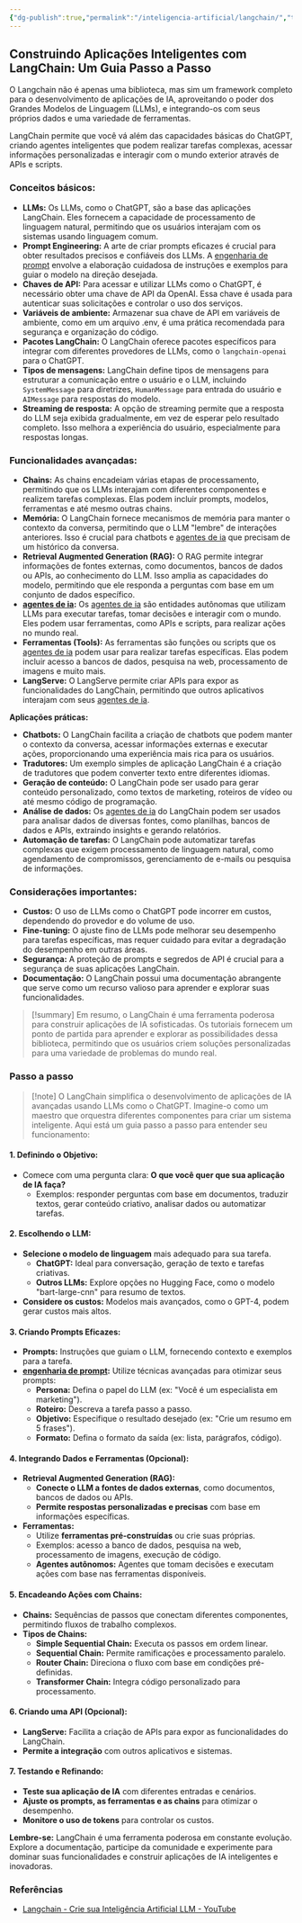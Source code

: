 ```yaml
---
{"dg-publish":true,"permalink":"/inteligencia-artificial/langchain/","title":"Langchain","metatags":{"description":"Langchain é um framework completo para o desenvolvimento de aplicações de IA, aproveitando o poder dos Grandes Modelos de Linguagem"},"tags":["Inteligencia-artificial/Langchain"],"updated":"2025-01-18T18:53:50.417-03:00"}
---
```


## Construindo Aplicações Inteligentes com LangChain: Um Guia Passo a Passo

O Langchain não é apenas uma biblioteca, mas sim um framework completo para o desenvolvimento de aplicações de IA, aproveitando o poder dos Grandes Modelos de Linguagem (LLMs), e integrando-os com seus próprios dados e uma variedade de ferramentas.

LangChain permite que você vá além das capacidades básicas do ChatGPT, criando agentes inteligentes que podem realizar tarefas complexas, acessar informações personalizadas e interagir com o mundo exterior através de APIs e scripts.

### **Conceitos básicos:**

- **LLMs:** Os LLMs, como o ChatGPT, são a base das aplicações LangChain. Eles fornecem a capacidade de processamento de linguagem natural, permitindo que os usuários interajam com os sistemas usando linguagem comum.
- **Prompt Engineering:** A arte de criar prompts eficazes é crucial para obter resultados precisos e confiáveis dos LLMs. A [engenharia de prompt](engenharia%20de%20prompt.md) envolve a elaboração cuidadosa de instruções e exemplos para guiar o modelo na direção desejada.
- **Chaves de API:** Para acessar e utilizar LLMs como o ChatGPT, é necessário obter uma chave de API da OpenAI. Essa chave é usada para autenticar suas solicitações e controlar o uso dos serviços.
- **Variáveis de ambiente:** Armazenar sua chave de API em variáveis de ambiente, como em um arquivo .env, é uma prática recomendada para segurança e organização do código.
- **Pacotes LangChain:** O LangChain oferece pacotes específicos para integrar com diferentes provedores de LLMs, como o `langchain-openai` para o ChatGPT.
- **Tipos de mensagens:** LangChain define tipos de mensagens para estruturar a comunicação entre o usuário e o LLM, incluindo `SystemMessage` para diretrizes, `HumanMessage` para entrada do usuário e `AIMessage` para respostas do modelo.
- **Streaming de resposta:** A opção de streaming permite que a resposta do LLM seja exibida gradualmente, em vez de esperar pelo resultado completo. Isso melhora a experiência do usuário, especialmente para respostas longas.

### **Funcionalidades avançadas:**

- **Chains:** As chains encadeiam várias etapas de processamento, permitindo que os LLMs interajam com diferentes componentes e realizem tarefas complexas. Elas podem incluir prompts, modelos, ferramentas e até mesmo outras chains.
- **Memória:** O LangChain fornece mecanismos de memória para manter o contexto da conversa, permitindo que o LLM "lembre" de interações anteriores. Isso é crucial para chatbots e [agentes de ia](agentes%20de%20ia.md) que precisam de um histórico da conversa.
- **Retrieval Augmented Generation (RAG):** O RAG permite integrar informações de fontes externas, como documentos, bancos de dados ou APIs, ao conhecimento do LLM. Isso amplia as capacidades do modelo, permitindo que ele responda a perguntas com base em um conjunto de dados específico.
- **[agentes de ia](agentes%20de%20ia.md):** Os [agentes de ia](agentes%20de%20ia.md) são entidades autônomas que utilizam LLMs para executar tarefas, tomar decisões e interagir com o mundo. Eles podem usar ferramentas, como APIs e scripts, para realizar ações no mundo real.
- **Ferramentas (Tools):** As ferramentas são funções ou scripts que os [agentes de ia](agentes%20de%20ia.md) podem usar para realizar tarefas específicas. Elas podem incluir acesso a bancos de dados, pesquisa na web, processamento de imagens e muito mais.
- **LangServe:** O LangServe permite criar APIs para expor as funcionalidades do LangChain, permitindo que outros aplicativos interajam com seus [agentes de ia](agentes%20de%20ia.md).

**Aplicações práticas:**

- **Chatbots:** O LangChain facilita a criação de chatbots que podem manter o contexto da conversa, acessar informações externas e executar ações, proporcionando uma experiência mais rica para os usuários.
- **Tradutores:** Um exemplo simples de aplicação LangChain é a criação de tradutores que podem converter texto entre diferentes idiomas.
- **Geração de conteúdo:** O LangChain pode ser usado para gerar conteúdo personalizado, como textos de marketing, roteiros de vídeo ou até mesmo código de programação.
- **Análise de dados:** Os [agentes de ia](agentes%20de%20ia.md) do LangChain podem ser usados para analisar dados de diversas fontes, como planilhas, bancos de dados e APIs, extraindo insights e gerando relatórios.
- **Automação de tarefas:** O LangChain pode automatizar tarefas complexas que exigem processamento de linguagem natural, como agendamento de compromissos, gerenciamento de e-mails ou pesquisa de informações.

### **Considerações importantes:**

- **Custos:** O uso de LLMs como o ChatGPT pode incorrer em custos, dependendo do provedor e do volume de uso.
- **Fine-tuning:** O ajuste fino de LLMs pode melhorar seu desempenho para tarefas específicas, mas requer cuidado para evitar a degradação do desempenho em outras áreas.
- **Segurança:** A proteção de prompts e segredos de API é crucial para a segurança de suas aplicações LangChain.
- **Documentação:** O LangChain possui uma documentação abrangente que serve como um recurso valioso para aprender e explorar suas funcionalidades.

>[!summary] Em resumo, o LangChain é uma ferramenta poderosa para construir aplicações de IA sofisticadas. Os tutoriais fornecem um ponto de partida para aprender e explorar as possibilidades dessa biblioteca, permitindo que os usuários criem soluções personalizadas para uma variedade de problemas do mundo real.

### Passo a passo

>[!note] O LangChain simplifica o desenvolvimento de aplicações de IA avançadas usando LLMs como o ChatGPT. Imagine-o como um maestro que orquestra diferentes componentes para criar um sistema inteligente. Aqui está um guia passo a passo para entender seu funcionamento:

#### **1. Definindo o Objetivo:**

- Comece com uma pergunta clara: **O que você quer que sua aplicação de IA faça?**
    - Exemplos: responder perguntas com base em documentos, traduzir textos, gerar conteúdo criativo, analisar dados ou automatizar tarefas.

#### **2. Escolhendo o LLM:**

- **Selecione o modelo de linguagem** mais adequado para sua tarefa.
    - **ChatGPT:** Ideal para conversação, geração de texto e tarefas criativas.
    - **Outros LLMs:** Explore opções no Hugging Face, como o modelo "bart-large-cnn" para resumo de textos.
- **Considere os custos:** Modelos mais avançados, como o GPT-4, podem gerar custos mais altos.

#### **3. Criando Prompts Eficazes:**

- **Prompts:** Instruções que guiam o LLM, fornecendo contexto e exemplos para a tarefa.
- **[engenharia de prompt](engenharia%20de%20prompt.md):** Utilize técnicas avançadas para otimizar seus prompts:
    - **Persona:** Defina o papel do LLM (ex: "Você é um especialista em marketing").
    - **Roteiro:** Descreva a tarefa passo a passo.
    - **Objetivo:** Especifique o resultado desejado (ex: "Crie um resumo em 5 frases").
    - **Formato:** Defina o formato da saída (ex: lista, parágrafos, código).

#### **4. Integrando Dados e Ferramentas (Opcional):**

- **Retrieval Augmented Generation (RAG):**
    - **Conecte o LLM a fontes de dados externas**, como documentos, bancos de dados ou APIs.
    - **Permite respostas personalizadas e precisas** com base em informações específicas.
- **Ferramentas:**
    - Utilize **ferramentas pré-construídas** ou crie suas próprias.
    - Exemplos: acesso a banco de dados, pesquisa na web, processamento de imagens, execução de código.
    - **Agentes autônomos:** Agentes que tomam decisões e executam ações com base nas ferramentas disponíveis.

#### **5. Encadeando Ações com Chains:**

- **Chains:** Sequências de passos que conectam diferentes componentes, permitindo fluxos de trabalho complexos.
- **Tipos de Chains:**
    - **Simple Sequential Chain:** Executa os passos em ordem linear.
    - **Sequential Chain:** Permite ramificações e processamento paralelo.
    - **Router Chain:** Direciona o fluxo com base em condições pré-definidas.
    - **Transformer Chain:** Integra código personalizado para processamento.

#### **6. Criando uma API (Opcional):**

- **LangServe:** Facilita a criação de APIs para expor as funcionalidades do LangChain.
- **Permite a integração** com outros aplicativos e sistemas.

#### **7. Testando e Refinando:**

- **Teste sua aplicação de IA** com diferentes entradas e cenários.
- **Ajuste os prompts, as ferramentas e as chains** para otimizar o desempenho.
- **Monitore o uso de tokens** para controlar os custos.

**Lembre-se:** LangChain é uma ferramenta poderosa em constante evolução. Explore a documentação, participe da comunidade e experimente para dominar suas funcionalidades e construir aplicações de IA inteligentes e inovadoras.

### Referências

- [Langchain - Crie sua Inteligência Artificial LLM - YouTube](https://www.youtube.com/watch?v=7L0MnVu1KEo)
